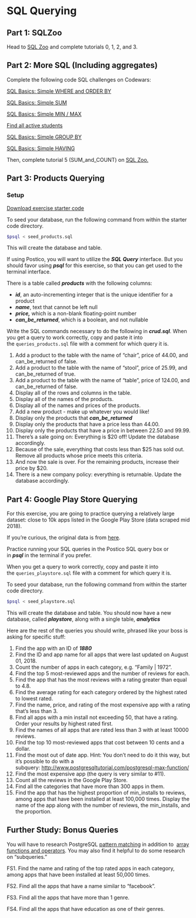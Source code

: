 # ****SQL Querying****

## **Part 1: SQLZoo**

Head to [SQL Zoo](https://sqlzoo.net/) and complete tutorials 0, 1, 2, and 3.

## **Part 2: More SQL (Including aggregates)**

Complete the following code SQL challenges on Codewars:

[SQL Basics: Simple WHERE and ORDER BY](https://www.codewars.com/kata/sql-basics-simple-where-and-order-by/train/sql)

[SQL Basics: Simple SUM](https://www.codewars.com/kata/sql-basics-simple-sum)

[SQL Basics: Simple MIN / MAX](https://www.codewars.com/kata/sql-basics-simple-min-slash-max/train/sql)

[Find all active students](https://www.codewars.com/kata/1-find-all-active-students/train/sql)

[SQL Basics: Simple GROUP BY](https://www.codewars.com/kata/sql-basics-simple-group-by/train/sql)

[SQL Basics: Simple HAVING](https://www.codewars.com/kata/sql-basics-simple-having/train/sql)

Then, complete tutorial 5 (SUM_and_COUNT) on [SQL Zoo.](https://sqlzoo.net/)

## **Part 3: Products Querying**

### **Setup**

[Download exercise starter code](https://curric.springboard.com/software-engineering-career-track/default/exercises/sql-querying.zip)

To seed your database, run the following command from within the starter code directory.

```bash
$psql < seed_products.sql
```

This will create the database and table.

If using Postico, you will want to utilize the ***SQL Query*** interface. But you should favor using ***psql*** for this exercise, so that you can get used to the terminal interface.

There is a table called ***products*** with the following columns:

- ***id***, an auto-incrementing integer that is the unique identifier for a product
- ***name***, text that cannot be left null
- ***price,*** which is a non-blank floating-point number
- ***can_be_returned***, which is a boolean, and not nullable

Write the SQL commands necessary to do the following in ***crud.sql***. When you get a query to work correctly, copy and paste it into the `queries_products.sql` file with a comment for which query it is.

1. Add a product to the table with the name of “chair”, price of 44.00, and can_be_returned of false.
2. Add a product to the table with the name of “stool”, price of 25.99, and can_be_returned of true.
3. Add a product to the table with the name of “table”, price of 124.00, and can_be_returned of false.
4. Display all of the rows and columns in the table.
5. Display all of the names of the products.
6. Display all of the names and prices of the products.
7. Add a new product - make up whatever you would like!
8. Display only the products that ***can_be_returned***
9. Display only the products that have a price less than 44.00.
10. Display only the products that have a price in between 22.50 and 99.99.
11. There’s a sale going on: Everything is $20 off! Update the database accordingly.
12. Because of the sale, everything that costs less than $25 has sold out. Remove all products whose price meets this criteria.
13. And now the sale is over. For the remaining products, increase their price by $20.
14. There is a new company policy: everything is returnable. Update the database accordingly.

## **Part 4: Google Play Store Querying**

For this exercise, you are going to practice querying a relatively large dataset: close to 10k apps listed in the Google Play Store (data scraped mid 2018).

If you’re curious, the original data is from [here](https://www.kaggle.com/lava18/google-play-store-apps).

Practice running your SQL queries in the Postico SQL query box or in ***psql*** in the terminal if you prefer.

When you get a query to work correctly, copy and paste it into the `queries_playstore.sql` file with a comment for which query it is.

To seed your database, run the following command from within the starter code directory.

```bash
$psql < seed_playstore.sql
```

This will create the database and table. You should now have a new database, called ***playstore***, along with a single table, ***analytics***

Here are the rest of the queries you should write, phrased like your boss is asking for specific stuff:

1. Find the app with an ID of ***1880***
2. Find the ID and app name for all apps that were last updated on August 01, 2018.
3. Count the number of apps in each category, e.g. “Family | 1972”.
4. Find the top 5 most-reviewed apps and the number of reviews for each.
5. Find the app that has the most reviews with a rating greater than equal to 4.8.
6. Find the average rating for each category ordered by the highest rated to lowest rated.
7. Find the name, price, and rating of the most expensive app with a rating that’s less than 3.
8. Find all apps with a min install not exceeding 50, that have a rating. Order your results by highest rated first.
9. Find the names of all apps that are rated less than 3 with at least 10000 reviews.
10. Find the top 10 most-reviewed apps that cost between 10 cents and a dollar.
11. Find the most out of date app. Hint: You don’t need to do it this way, but it’s possible to do with a subquery: http://www.postgresqltutorial.com/postgresql-max-function/
12. Find the most expensive app (the query is very similar to #11).
13. Count all the reviews in the Google Play Store.
14. Find all the categories that have more than 300 apps in them.
15. Find the app that has the highest proportion of min_installs to reviews, among apps that have been installed at least 100,000 times. Display the name of the app along with the number of reviews, the min_installs, and the proportion.

## **Further Study: Bonus Queries**

You will have to research PostgreSQL [pattern matching](https://www.postgresql.org/docs/current/functions-matching.html) in addition to  [array functions and operators](https://www.postgresql.org/docs/current/functions-array.html). You may also find it helpful to do some research on “subqueries.”

FS1. Find the name and rating of the top rated apps in each category, among apps that have been installed at least 50,000 times.

FS2. Find all the apps that have a name similar to “facebook”.

FS3. Find all the apps that have more than 1 genre.

FS4. Find all the apps that have education as one of their genres.